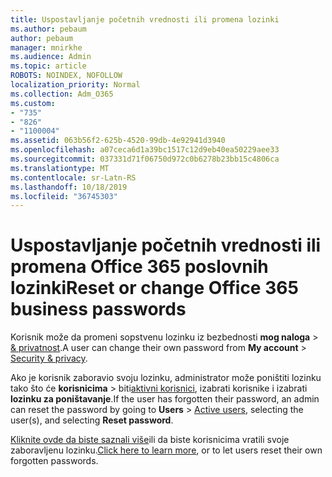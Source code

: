 ```yaml
---
title: Uspostavljanje početnih vrednosti ili promena lozinki
ms.author: pebaum
author: pebaum
manager: mnirkhe
ms.audience: Admin
ms.topic: article
ROBOTS: NOINDEX, NOFOLLOW
localization_priority: Normal
ms.collection: Adm_O365
ms.custom:
- "735"
- "826"
- "1100004"
ms.assetid: 063b56f2-625b-4520-99db-4e92941d3940
ms.openlocfilehash: a07ceca6d1a39bc1517c12d9eb40ea50229aee33
ms.sourcegitcommit: 037331d71f06750d972c0b6278b23bb15c4806ca
ms.translationtype: MT
ms.contentlocale: sr-Latn-RS
ms.lasthandoff: 10/18/2019
ms.locfileid: "36745303"
---
```

# <a name="reset-or-change-office-365-business-passwords"></a><span data-ttu-id="df8d3-102">Uspostavljanje početnih vrednosti ili promena Office 365 poslovnih lozinki</span><span class="sxs-lookup"><span data-stu-id="df8d3-102">Reset or change Office 365 business passwords</span></span>

<span data-ttu-id="df8d3-103">Korisnik može da promeni sopstvenu lozinku iz bezbednosti **mog naloga** > [& privatnost](https://portal.office.com/account/#security).</span><span class="sxs-lookup"><span data-stu-id="df8d3-103">A user can change their own password from **My account** > [Security & privacy](https://portal.office.com/account/#security).</span></span>
  
<span data-ttu-id="df8d3-104">Ako je korisnik zaboravio svoju lozinku, administrator može poništiti lozinku tako što će **korisnicima** > biti[aktivni korisnici](https://portal.office.com/adminportal/home#/users), izabrati korisnike i izabrati **lozinku za poništavanje**.</span><span class="sxs-lookup"><span data-stu-id="df8d3-104">If the user has forgotten their password, an admin can reset the password by going to **Users** > [Active users](https://portal.office.com/adminportal/home#/users), selecting the user(s), and selecting **Reset password**.</span></span>
  
<span data-ttu-id="df8d3-105">[Kliknite ovde da biste saznali više](https://docs.microsoft.com/office365/admin/add-users/reset-passwords)ili da biste korisnicima vratili svoje zaboravljenu lozinku.</span><span class="sxs-lookup"><span data-stu-id="df8d3-105">[Click here to learn more](https://docs.microsoft.com/office365/admin/add-users/reset-passwords), or to let users reset their own forgotten passwords.</span></span>
  